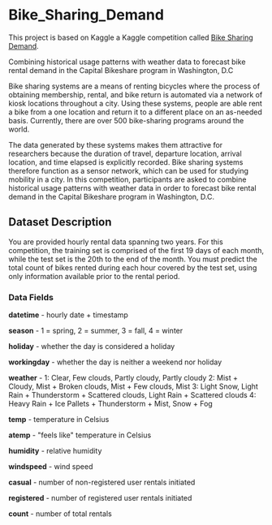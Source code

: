 # Bike_Sharing_Demand

This project is based on Kaggle a Kaggle competition called [Bike Sharing Demand](https://www.kaggle.com/competitions/bike-sharing-demand/overview).

Combining historical usage patterns with weather data to forecast bike rental demand in the Capital Bikeshare program in Washington, D.C

Bike sharing systems are a means of renting bicycles where the process of obtaining membership, rental, and bike return is automated via a network of kiosk locations throughout a city. Using these systems, people are able rent a bike from a one location and return it to a different place on an as-needed basis. Currently, there are over 500 bike-sharing programs around the world.

The data generated by these systems makes them attractive for researchers because the duration of travel, departure location, arrival location, and time elapsed is explicitly recorded. Bike sharing systems therefore function as a sensor network, which can be used for studying mobility in a city. In this competition, participants are asked to combine historical usage patterns with weather data in order to forecast bike rental demand in the Capital Bikeshare program in Washington, D.C.

## Dataset Description

You are provided hourly rental data spanning two years. For this competition, the training set is comprised of the first 19 days of each month, while the test set is the 20th to the end of the month. You must predict the total count of bikes rented during each hour covered by the test set, using only information available prior to the rental period.

### Data Fields

**datetime** - hourly date + timestamp  

**season** -  1 = spring, 2 = summer, 3 = fall, 4 = winter 

**holiday** - whether the day is considered a holiday

**workingday** - whether the day is neither a weekend nor holiday

**weather** - 1: Clear, Few clouds, Partly cloudy, Partly cloudy
  2: Mist + Cloudy, Mist + Broken clouds, Mist + Few clouds, Mist
  3: Light Snow, Light Rain + Thunderstorm + Scattered clouds, Light Rain + Scattered clouds
  4: Heavy Rain + Ice Pallets + Thunderstorm + Mist, Snow + Fog 

**temp** - temperature in Celsius

**atemp** - "feels like" temperature in Celsius

**humidity** - relative humidity

**windspeed** - wind speed

**casual** - number of non-registered user rentals initiated

**registered** - number of registered user rentals initiated

**count** - number of total rentals
